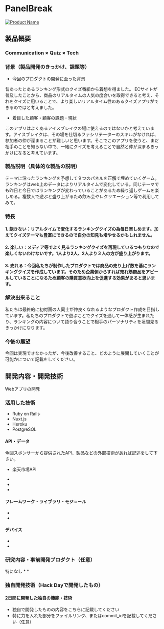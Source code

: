 # PanelBreak

[![Product Name](image.png)](https://www.youtube.com/watch?v=G5rULR53uMk)

## 製品概要
### Communication × Quiz × Tech

### 背景（製品開発のきっかけ、課題等）
- 今回のプロダクトの開発に至った背景

昔あったとあるランキング形式のクイズ番組から着想を得ました。
ECサイトが普及したことから、商品のリアルタイムの人気の度合いを取得できると考え、それをクイズに用いることで、より楽しいリアルタイム性のあるクイズアプリができるのではと考えました。

- 着目した顧客・顧客の課題・現状

このアプリはよくあるアイスブレイクの場に使えるのではないかと考えています。アイスブレイクは、その場を仕切るファシリテーターのスキルがなければ、参加者の仲が深まることが難しいと思います。そこでこのアプリを使うと、まだ相手のことを知らない中で、一緒にクイズを考えることで自然と仲が深まるきっかけになると考えています。

### 製品説明（具体的な製品の説明）
テーマに沿ったランキングを予想して９つのパネルを正解で埋めていくゲーム。ランキングはweb上のデータによりリアルタイムで変化している。同じテーマでも昨日と今日ではランキングが変わっていることがあるため繰り返しゲームを楽しめる。複数人で遊ぶと盛り上がるため飲み会やレクリエーション等で利用してみて。
### 特長

#### 1. 飽きない：リアルタイムで変化するランキングクイズの為毎日楽しめます。加えてクイズテーマも豊富にできるので自分の知見も増やせるかもしれません。

#### 2. 楽しい：メディア等でよく見るランキングクイズを再現しているつもりなので楽しくないわけないです。1人より2人、2人より３人の方が盛り上がります。

#### 3. 売れる：今回私たちが制作したプロダクトでは商品の売り上げ数を基にランキングクイズを作成しています。そのため企業側からすれば売れ筋商品をアピールしていることになるため顧客の購買意欲向上を促進する効果があると思います。

### 解決出来ること
私たちは最終的に初対面の人同士が仲良くなれるようなプロダクト作成を目指しています。私たちのプロダクトで遊ぶことでクイズを通して一体感が生まれたり、ランキングの内容について語り合うことで相手のパーソナリティを垣間見るきっかけになります。
### 今後の展望
今回は実現できなかったが、今後改善すること、どのように展開していくことが可能かについて記載をしてください。


## 開発内容・開発技術
Webアプリの開発
### 活用した技術
- Ruby on Rails
- Nuxt.js
- Heroku
- PostgreSQL
#### API・データ
今回スポンサーから提供されたAPI、製品などの外部技術があれば記述をして下さい。
- 楽天市場API
* 
* 
* 

#### フレームワーク・ライブラリ・モジュール
* 
* 

#### デバイス
* 
* 

### 研究内容・事前開発プロダクト（任意）
特になし
* 
* 


### 独自開発技術（Hack Dayで開発したもの）
#### 2日間に開発した独自の機能・技術
* 独自で開発したものの内容をこちらに記載してください
* 特に力を入れた部分をファイルリンク、またはcommit_idを記載してください（任意）

